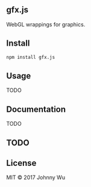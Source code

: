 ## gfx.js

WebGL wrappings for graphics.

## Install

```bash
npm install gfx.js
```

## Usage

TODO

## Documentation

TODO

## TODO

## License

MIT © 2017 Johnny Wu